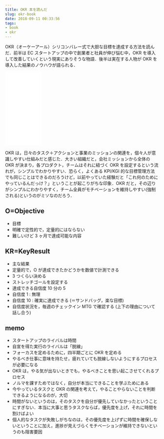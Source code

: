 ```yaml
---
title: OKR 本を読んだ
slug: okr-book
date: 2018-09-11 00:33:56
tags:
- book
- okr
---
```


OKR（オーケーアール）シリコンバレー式で大胆な目標を達成する方法を読んだ．前半は EC スタートアップの中で創業者と社員が伸び悩む中，OKR を導入して改善していくという現実にありそうな物語．後半は実在する人物が OKR を導入した結果のノウハウが語られる．

<iframe style="width:120px;height:240px;" marginwidth="0" marginheight="0" scrolling="no" frameborder="0" src="//rcm-fe.amazon-adsystem.com/e/cm?lt1=_blank&bc1=000000&IS2=1&bg1=FFFFFF&fc1=000000&lc1=0000FF&t=tanakayutaroa-22&language=ja_JP&o=9&p=8&l=as4&m=amazon&f=ifr&ref=as_ss_li_til&asins=B07B2R1ZDL&linkId=0471fd6a18c096dc800d965f997d19a5"></iframe>

OKR は，日々のタスク＋アクションと事業のミッションの関連を，個々人が意識しやすい仕組みだと感じた．大きい組織だと，会社ミッションから全体の OKR が決まり，各プロダクト，チームはそれに紐づく OKR を設定するという流れが，シンプルでわかりやすい．恐らく，よくある KPI/KGI 的な目標管理方法でも同じことはできるのだろうけど，以前やっていた経験だと「これ何のためにやっているんだっけ？」ということが起こりがちな印象．OKR だと，その辺りがシンプルにわかりやすく，チーム全員がモチベーションを維持しやすい(強制される)というのがミソなのだろう．

## O=Objective

- 目標
- 明確で定性的で，定量的にはならない
- 難しいけど 3 ヶ月で達成可能な内容


## KR=KeyResult

- 主な結果
- 定量的で，O が達成できたかどうかを数値で計測できる
- 3 つくらい決める
- ストレッチゴールを設定する
- 達成できる自信度 10 分の 5
- 自信度 1 : 無理
- 自信度 10 : 確実に達成できる (＝サンドバッグ，楽な目標)
- 自信度状況を，毎週のチェックイン MTG で確認する (上下の理由について話し合う)

## memo

- スタートアップのライバルは時間
- 自宣を得た実行のライバルは「脱線」
- フォーカスを定めるために，四半期ごとに OKR を定める
- やるべき仕事に意味を持たせ，疲れていても脱線しないようにするプロセスが必要になる
- OKR は，やる気が出ないときでも，やるべきことを思い起こさせてくれるプロセス
- ノルマを課すためではなく，自分が本当にできることを学ぶためにある
- 今やっているタスクと OKR の関連を考えて，やることやらないことを判断できるようになるのが，大切
- 時間がないというのは，そのタスクを自分が優先していなかったということにすぎない．本当に大事と思うタスクならば，優先度を上げ，それに時間を割けばよい
- 個人的なタスクが失敗しがちなのは，その優先度を上げずに時間を確保しないということに加え，進捗が見えづらくモチベーションが維持できないというのも阻害要因


